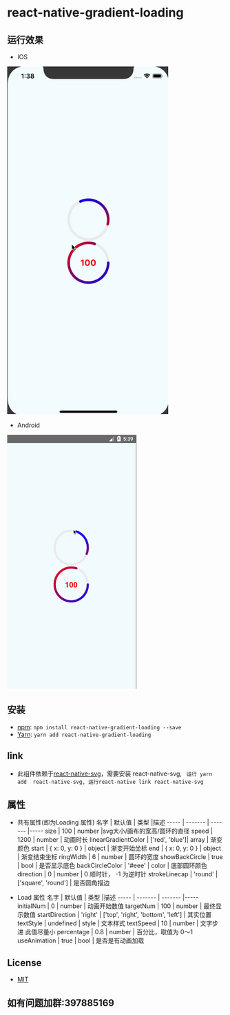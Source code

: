 # react-native-gradient-loading
## 运行效果
* IOS
<img alt="react-native-gradient-loading" src="https://raw.githubusercontent.com/DaiYz/react-native-gradient-loading/master/screenshots/1.gif" width="374" height="806" />


* Android
<img alt="react-native-gradient-loading" src="https://raw.githubusercontent.com/DaiYz/react-native-gradient-loading/master/screenshots/2.gif" width="300" height="589" />


## 安装
* [npm](https://www.npmjs.com/#getting-started): `npm install react-native-gradient-loading --save`
* [Yarn](https://yarnpkg.com/): `yarn add react-native-gradient-loading`

## link

* 此组件依赖于[react-native-svg](https://github.com/react-native-community/react-native-svg)，需要安装 react-native-svg, 
` 运行 yarn add  react-native-svg,
  运行react-native link react-native-svg`
  
 ## 属性
 * 共有属性(即为Loading 属性)
 名字 | 默认值  | 类型 |描述
 ----- |  ------- | ------- |-----
 size | 100 | number |svg大小/画布的宽高/圆环的直径
 speed | 1200 | number | 动画时长
 linearGradientColor | ['red', 'blue']| array | 渐变颜色
 start | { x: 0, y: 0 } | object | 渐变开始坐标
 end | { x: 0, y: 0 } | object | 渐变结束坐标
 ringWidth | 6 | number | 圆环的宽度
 showBackCircle | true | bool | 是否显示底色
 backCircleColor | '#eee' | color | 底部圆环颜色
 direction | 0 | number | 0 顺时针， -1 为逆时针
 strokeLinecap | 'round' | ['square', 'round'] | 是否圆角描边
 
 * Load 属性
 名字 | 默认值  | 类型 |描述
 ----- |  ------- | ------- |-----
 initialNum | 0 | number | 动画开始数值
 targetNum | 100 | number | 最终显示数值
 startDirection | 'right' | ['top', 'right', 'bottom', 'left'] | 其实位置
 textStyle |  undefined | style | 文本样式
 textSpeed | 10 | number | 文字步进 此值尽量小
 percentage | 0.8 | number | 百分比，取值为 0～1
 useAnimation | true | bool | 是否是有动画加载
 
 ## License
 * [MIT](LICENSE)
 
 ## 如有问题加群:397885169
